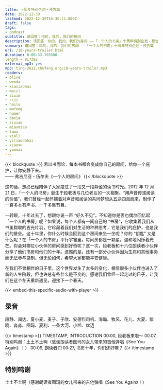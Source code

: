 ```yaml
---
title: 十周年特别企划・预告篇
date: 2022-12-30
lastmod: 2022-12-30T16:30:11.000Z
draft: false
tags:
- podcast
subtitle: 请回答：你的，我的，我们的房间
description: 请回答：你的，我的，我们的房间 ——「一个人的书房」十周年特别企划・预告篇
summary: 请回答：你的，我的，我们的房间 ——「一个人的书房」十周年特别企划・预告篇
url: /10-years-trailer.html
duration: 0:00:33.705000
length = 817382
external_mp3: yes
mp3: ting-2022.shufang.org/10-years-trailer.mp3
readers:
- olive
- wenda
- xiaxiaomai
- maizi
- zixin
- siji
- hailu
- mufeng
- huaer
- daxia
- zixiao
- miaomiao
- tuma
- xiali
- yitiaodahai
- xiaoxu
- youmai
---
```


{{< blockquote >}}
若以书而论，每本书都会变成你自己的房间，给你一个庇护，让你安静下来。  
—— 弗吉尼亚・伍尔夫《一个人的房间》
{{< /blockquote >}}

这句话，想必已经陪伴了大家度过了一段又一段静谧的读书时光。2012 年 12 月 21 日，「一个人的书房」诞生于段老板与几位老友的一次相聚。“用声音传递阅读的价值”，我们曾经一起怀揣着对声音和阅读的共同梦想从五湖四海而来，制作了一百多本有声书、一千多集节目。

一转眼，十年过去了，想跟你说一声 “好久不见”。不知道你是否也偶尔回忆起「一个人的书房」呢？如果说，每个人都有一间自己的 “书房”，它收集着我们从书里撷取的吉光片羽，它珍藏着我们对生活的种种思考，它是我们的庇护，也是我们的堡垒。这十年里，你什么时候会回到这个房间来坐一坐呢？你的 “钥匙” 又是什么呢？在「一个人的书房」平行宇宙里，每间房都是一颗星，温和地闪烁着光芒。你会对哪位小伙伴的房间感到好奇呢？这一次，段老板和十六位朗读者小伙伴分享了他们书房和他们的十年。遗憾的是，还有一部分小伙伴因为生病和其他事务而无法参与录制。但无论如何，希望大家都能平安健康。

在我们不曾相伴的日子里，这个世界发生了太多的变化，相信很多小伙伴也进入了新的人生阶段，但也许总有些什么是不变的。感谢我们曾经一起走过的日子，让我们在这个冬天重新遇见，迎接下一个春天。

{{< embed-this-specific-audio-with-player >}}

## 录音

段静、闻达、夏小麦、麦子、子欣、安德烈司机、海璐、牧风、花儿、大夏、紫晓、淼淼、图玛、夏利、一条大河、小旭、优迈

{{< timestamp >}}
TIMESTAMP, INTRODUCTION
00:00, 段老板来啦～
00:07, 特别鸣谢：土土不土啊（感谢朗读者图玛的女儿带来的吉他弹唱《See You Again》！）
00:09, 朗读者们
00:27, 书房十年，你们还好嘛？
{{< /timestamp >}}

## 特别鸣谢

土土不土啊（感谢朗读者图玛的女儿带来的吉他弹唱《See You Again》！）